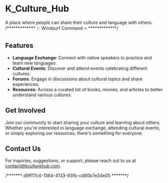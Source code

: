 # K_Culture_Hub

A place where people can share their culture and language with others.
/*************  ✨ Windsurf Command ⭐  *************/
## Features

- **Language Exchange**: Connect with native speakers to practice and learn new languages.
- **Cultural Events**: Discover and attend events celebrating different cultures.
- **Forums**: Engage in discussions about cultural topics and share experiences.
- **Resources**: Access a curated list of books, movies, and articles to better understand various cultures.

## Get Involved

Join our community to start sharing your culture and learning about others. Whether you're interested in language exchange, attending cultural events, or simply exploring our resources, there's something for everyone.

## Contact Us

For inquiries, suggestions, or support, please reach out to us at contact@kculturehub.com.

/*******  d9ff17c4-1364-4133-93fb-cd90b7e24e05  *******/
